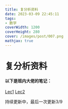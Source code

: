 ```yaml
---
title: 复分析资料
date: 2023-03-09 22:45:11
tags:
- 数学
coverWidth: 1200
coverHeight: 280
cover: /images/post/007.png
mathjax: true
---
```


# 复分析资料

#### 以下是班内大佬的笔记：

[Lec1](https://blog.adydio.top/files/Lec1.pdf​) [Lec2](https://blog.adydio.top/files/Lec2.pdf​)

持续更新中，最后一次更新3/9
